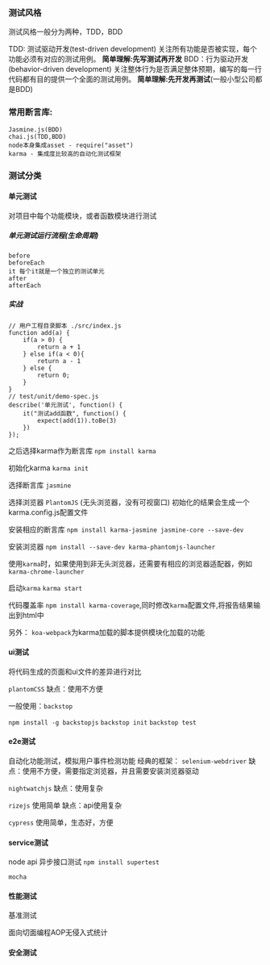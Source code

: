 ### 测试风格
测试风格一般分为两种，TDD，BDD

TDD: 测试驱动开发(test-driven development) 关注所有功能是否被实现，每个功能必须有对应的测试用例。 **简单理解:先写测试再开发**
BDD：行为驱动开发(behavior-driven development) 关注整体行为是否满足整体预期，编写的每一行代码都有目的提供一个全面的测试用例。 **简单理解:先开发再测试**(一般小型公司都是BDD)

### 常用断言库:
    Jasmine.js(BDD)
    chai.js(TDD,BDD)
    node本身集成asset - require("asset")
    karma - 集成度比较高的自动化测试框架

### 测试分类

#### 单元测试
对项目中每个功能模块，或者函数模块进行测试

##### 单元测试运行流程(生命周期)
    before
    beforeEach
    it 每个it就是一个独立的测试单元
    after
    afterEach

##### 实战
```
// 用户工程目录脚本 ./src/index.js
function add(a) {
    if(a > 0) {
        return a + 1
    } else if(a < 0){
        return a - 1
    } else {
        return 0;
    }
}
// test/unit/demo-spec.js
describe('单元测试', function() {
    it("测试add函数", function() {
        expect(add(1)).toBe(3)
    })
});

```
之后选择karma作为断言库
```npm install karma```

初始化karma
```karma init```

选择断言库
```jasmine```

选择浏览器
```PlantomJS```
(无头浏览器，没有可视窗口)
初始化的结果会生成一个karma.config.js配置文件

安装相应的断言库
```npm install karma-jasmine jasmine-core --save-dev```

安装浏览器 
```npm install --save-dev karma-phantomjs-launcher```

使用```karma```时，如果使用到非无头浏览器，还需要有相应的浏览器适配器，例如```karma-chrome-launcher```

启动```karma```
```karma start```

代码覆盖率
```npm install karma-coverage```,同时修改```karma```配置文件,将报告结果输出到html中

另外：
```koa-webpack```为karma加载的脚本提供模块化加载的功能

#### ui测试
将代码生成的页面和ui文件的差异进行对比

```plantomCSS``` 缺点：使用不方便

一般使用：```backstop```

```npm install -g backstopjs```
```backstop init```
```backstop test```

#### e2e测试
自动化功能测试，模拟用户事件检测功能
经典的框架：
```selenium-webdriver```
缺点：使用不方便，需要指定浏览器，并且需要安装浏览器驱动

```nightwatchjs```
缺点：使用复杂

```rizejs```
使用简单
缺点：api使用复杂

```cypress```
使用简单，生态好，方便

#### service测试
node api 异步接口测试
```npm install supertest```

```mocha```

#### 性能测试

基准测试

面向切面编程AOP无侵入式统计
#### 安全测试



